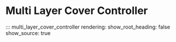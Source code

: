 # Multi Layer Cover Controller

::: multi_layer_cover_controller
    rendering:
        show_root_heading: false
        show_source: true
